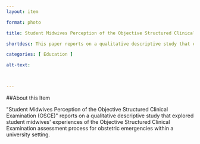 ```yaml
--- 
layout: item 

format: photo 

title: Student Midwives Perception of the Objective Structured Clinical Examination (OSCE)

shortdesc: This paper reports on a qualitative descriptive study that explored student midwives' experiences of the Objective Structured Clinical Examination assessment process for obstetric emergencies within a university setting. 

categories: [ Education ] 

alt-text:  

 

--- 
```


##About this Item 

"Student Midwives Perception of the Objective Structured Clinical Examination (OSCE)" reports on a qualitative descriptive study that explored student midwives' experiences of the Objective Structured Clinical Examination assessment process for obstetric emergencies within a university setting. 
